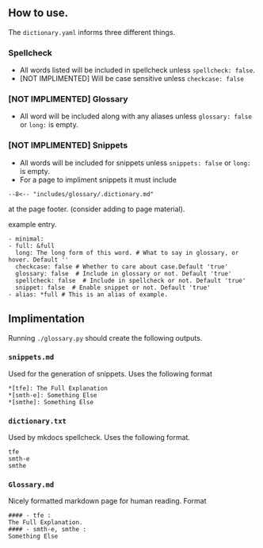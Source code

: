 ## How to use.

The `dictionary.yaml` informs three different things.

### Spellcheck
 - All words listed will be included in spellcheck unless `spellcheck: false`.
- [NOT IMPLIMENTED] Will be case sensitive unless `checkcase: false` 

### [NOT IMPLIMENTED] Glossary
- All word will be included along with any aliases unless `glossary: false` or `long:` is empty.

### [NOT IMPLIMENTED] Snippets
- All words will be included for snippets unless `snippets: false` or `long:` is empty.
- For a page to impliment snippets it must include 
```
--8<-- "includes/glossary/.dictionary.md"
```
at the page footer. (consider adding to page material).

example entry.
```
- minimal:
- full: &full
  long: The long form of this word. # What to say in glossary, or hover. Default ''
  checkcase: false # Whether to care about case.Default 'true'
  glossary: false  # Include in glossary or not. Default 'true'
  spellcheck: false  # Include in spellcheck or not. Default 'true'
  snippet: false  # Enable snippet or not. Default 'true'
- alias: *full # This is an alias of example.
```

## Implimentation


Running `./glossary.py` should create the following outputs.
### `snippets.md` 
Used for the generation of snippets. Uses the following format

```
*[tfe]: The Full Explanation 
*[smth-e]: Something Else
*[smthe]: Something Else
```

### `dictionary.txt` 
Used by mkdocs spellcheck. Uses the following format.
```
tfe
smth-e
smthe
```

### `Glossary.md`
Nicely formatted markdown page for human reading.
Format

```
#### - tfe : 
The Full Explanation.
#### - smth-e, smthe : 
Something Else
```

